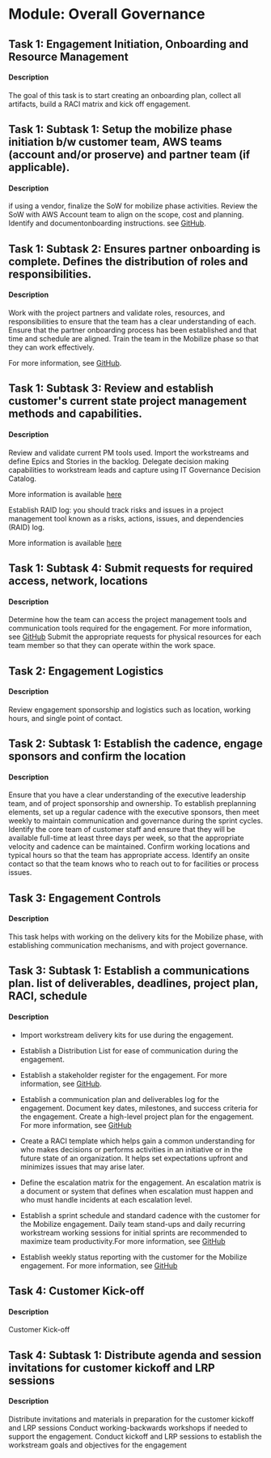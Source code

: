 
# Module: Overall Governance
## Task 1: Engagement Initiation, Onboarding and  Resource Management 
#### Description
 The goal of this task is to start creating an onboarding  plan, collect all artifacts, build a RACI matrix and kick off engagement.
## Task 1: Subtask 1: Setup the mobilize phase initiation b/w customer team, AWS teams (account and/or proserve) and partner team (if applicable).
#### Description
if using a vendor, finalize the SoW for mobilize phase activities. Review the SoW with AWS Account team to align on the scope, cost and planning.
Identify and documentonboarding instructions. see [GitHub](https://github.com/aws-samples/aws-migops-guidance/blob/main/General-Migration/v1.0/MobilizeAccelerator/MobilizeAccelerator/Mobilize-Artifacts/Customer-Offboarding-Checklist.md).
## Task 1: Subtask 2: Ensures partner onboarding is complete. Defines the distribution of roles and responsibilities.
#### Description
Work with the project partners and validate roles, resources, and responsibilities to ensure that the team has a clear understanding of each.
Ensure that the partner onboarding process has been established and that time and schedule are aligned.
Train the team in the Mobilize phase so that they can work effectively.

For more information, see [GitHub](https://github.com/aws-samples/aws-migops-guidance/blob/main/General-Migration/v1.0/MobilizeAccelerator/MobilizeAccelerator/Mobilize-Artifacts/Mobilize-Responsibility-Distribution.md).
## Task 1: Subtask 3: Review and establish customer's current state project management methods and capabilities.
#### Description
Review and validate current PM tools used. Import the workstreams and define Epics and Stories in the backlog. Delegate decision making capabilities to workstream leads and capture using IT Governance Decision Catalog. 

More information is available [here](https://docs.aws.amazon.com/prescriptive-guidance/latest/large-migration-governance-playbook/task-project-management.html#step-decision-log)

Establish RAID log: you should track risks and issues in a project management tool known as a risks, actions, issues, and dependencies (RAID) log. 

More information is available [here](https://docs.aws.amazon.com/prescriptive-guidance/latest/large-migration-governance-playbook/task-project-management.html#step-raid-log)
## Task 1: Subtask 4: Submit requests for required access, network, locations
#### Description

Determine how the team can access the project management tools and communication tools required for the engagement. For more information, see [GitHub](https://github.com/aws-samples/aws-migops-guidance/blob/main/General-Migration/v1.0/MobilizeAccelerator/MobilizeAccelerator/Mobilize-Artifacts/Customer-Onboarding-Checklist.md)
Submit the appropriate requests for physical resources for each team member so that they can operate within the work space.
## Task 2: Engagement Logistics
#### Description
Review engagement sponsorship and logistics such as location, working hours, and single point of contact.

## Task 2: Subtask 1: Establish the cadence, engage sponsors and confirm the location
#### Description
Ensure that you have a clear understanding of the executive leadership team, and of project sponsorship and ownership.
To establish preplanning elements, set up a regular cadence with the executive sponsors, then meet weekly to maintain communication and governance during the sprint cycles.
Identify the core team of customer staff and ensure that they will be available full-time at least three days per week, so that the appropriate velocity and cadence can be maintained.
Confirm working locations and typical hours so that the team has appropriate access.
Identify an onsite contact so that the team knows who to reach out to for facilities or process issues.
## Task 3: Engagement Controls
#### Description
This task helps with working on the delivery kits for the Mobilize phase, with establishing communication mechanisms, and with project governance.
## Task 3: Subtask 1: Establish a communications plan. list of deliverables, deadlines, project plan, RACI, schedule
#### Description
* Import workstream delivery kits for use during the engagement.
* Establish a Distribution List for ease of communication during the engagement. 

* Establish a stakeholder register for the engagement. For more information, see [GitHub](https://github.com/aws-samples/aws-migops-guidance/blob/main/General-Migration/v1.0/MobilizeAccelerator/MobilizeAccelerator/Mobilize-Artifacts/Stakeholder-Register.md).

* Establish a communication plan and deliverables log for the engagement. Document key dates, milestones, and success criteria for the engagement. Create a high-level project plan for the engagement. For more information, see [GitHub](https://github.com/aws-samples/aws-migops-guidance/blob/main/General-Migration/v1.0/MobilizeAccelerator/MobilizeAccelerator/Mobilize-Artifacts/Governance-%26-Norms.md)

* Create a RACI template which helps gain a common understanding for who makes decisions or performs activities in an initiative or in the future state of an organization. It helps set expectations upfront and minimizes issues that may arise later. 
* Define the escalation matrix for the engagement. An escalation matrix is a document or system that defines when escalation must happen and who must handle incidents at each escalation level.
* Establish a sprint schedule and standard cadence with the customer for the Mobilize engagement. Daily team stand-ups and daily recurring workstream working sessions for initial sprints are recommended to maximize team productivity.For more information, see [GitHub](https://github.com/aws-samples/aws-migops-guidance/blob/main/General-Migration/v1.0/MobilizeAccelerator/MobilizeAccelerator/Mobilize-Artifacts/Sprint-Schedule.md)
* Establish weekly status reporting with the customer for the Mobilize engagement. For more information, see [GitHub](https://github.com/aws-samples/aws-migops-guidance/blob/main/General-Migration/v1.0/MobilizeAccelerator/MobilizeAccelerator/Mobilize-Artifacts/Sprint-Status-%26-Demo.md)
## Task 4: Customer Kick-off
#### Description
Customer Kick-off
## Task 4: Subtask 1: Distribute agenda and session invitations for customer kickoff and LRP sessions
#### Description
Distribute invitations and materials in preparation for the customer kickoff and LRP sessions
Conduct working-backwards workshops if needed to support the engagement.
Conduct kickoff and LRP sessions to establish the workstream goals and objectives for the engagement
